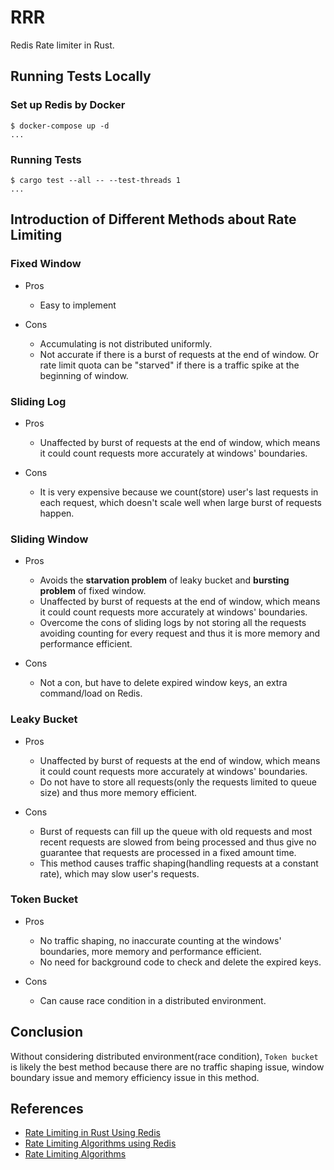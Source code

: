 # RRR

Redis Rate limiter in Rust.

## Running Tests Locally

### Set up Redis by Docker

```console
$ docker-compose up -d
...
```

### Running Tests

```console
$ cargo test --all -- --test-threads 1
...
```

## Introduction of Different Methods about Rate Limiting

### Fixed Window

- Pros
  - Easy to implement

- Cons
  - Accumulating is not distributed uniformly.
  - Not accurate if there is a burst of requests at the end of window. Or rate limit quota can be "starved" if there is a traffic spike at the beginning of window.

### Sliding Log

- Pros
  - Unaffected by burst of requests at the end of window, which means it could count requests more accurately at windows' boundaries.

- Cons
  - It is very expensive because we count(store) user's last requests in each request, which doesn't scale well when large burst of requests happen.

### Sliding Window

- Pros
  - Avoids the **starvation problem** of leaky bucket and **bursting problem** of fixed window.
  - Unaffected by burst of requests at the end of window, which means it could count requests more accurately at windows' boundaries.
  - Overcome the cons of sliding logs by not storing all the requests avoiding counting for every request and thus it is more memory and performance efficient.

- Cons
  - Not a con, but have to delete expired window keys, an extra command/load on Redis.

### Leaky Bucket

- Pros
  - Unaffected by burst of requests at the end of window, which means it could count requests more accurately at windows' boundaries.
  - Do not have to store all requests(only the requests limited to queue size) and thus more memory efficient.

- Cons
  - Burst of requests can fill up the queue with old requests and most recent requests are slowed from being processed and thus give no guarantee that requests are processed in a fixed amount time.
  - This method causes traffic shaping(handling requests at a constant rate), which may slow user's requests.

### Token Bucket

- Pros
  - No traffic shaping, no inaccurate counting at the windows' boundaries, more memory and performance efficient.
  - No need for background code to check and delete the expired keys.

- Cons
  - Can cause race condition in a distributed environment.

## Conclusion

Without considering distributed environment(race condition), `Token bucket` is likely the best method because there are no traffic shaping issue, window boundary issue and memory efficiency issue in this method.

## References

- [Rate Limiting in Rust Using Redis](https://outcrawl.com/rust-redis-rate-limiting)
- [Rate Limiting Algorithms using Redis](https://medium.com/@SaiRahulAkarapu/rate-limiting-algorithms-using-redis-eb4427b47e33)
- [Rate Limiting Algorithms](https://codeminion.hashnode.dev/rate-limiting-algorithms)
